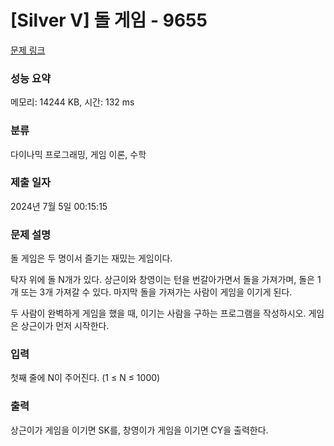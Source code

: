 # [Silver V] 돌 게임 - 9655 

[문제 링크](https://www.acmicpc.net/problem/9655) 

### 성능 요약

메모리: 14244 KB, 시간: 132 ms

### 분류

다이나믹 프로그래밍, 게임 이론, 수학

### 제출 일자

2024년 7월 5일 00:15:15

### 문제 설명

<p>돌 게임은 두 명이서 즐기는 재밌는 게임이다.</p>

<p>탁자 위에 돌 N개가 있다. 상근이와 창영이는 턴을 번갈아가면서 돌을 가져가며, 돌은 1개 또는 3개 가져갈 수 있다. 마지막 돌을 가져가는 사람이 게임을 이기게 된다.</p>

<p>두 사람이 완벽하게 게임을 했을 때, 이기는 사람을 구하는 프로그램을 작성하시오. 게임은 상근이가 먼저 시작한다.</p>

### 입력 

 <p>첫째 줄에 N이 주어진다. (1 ≤ N ≤ 1000)</p>

### 출력 

 <p>상근이가 게임을 이기면 SK를, 창영이가 게임을 이기면 CY을 출력한다.</p>

